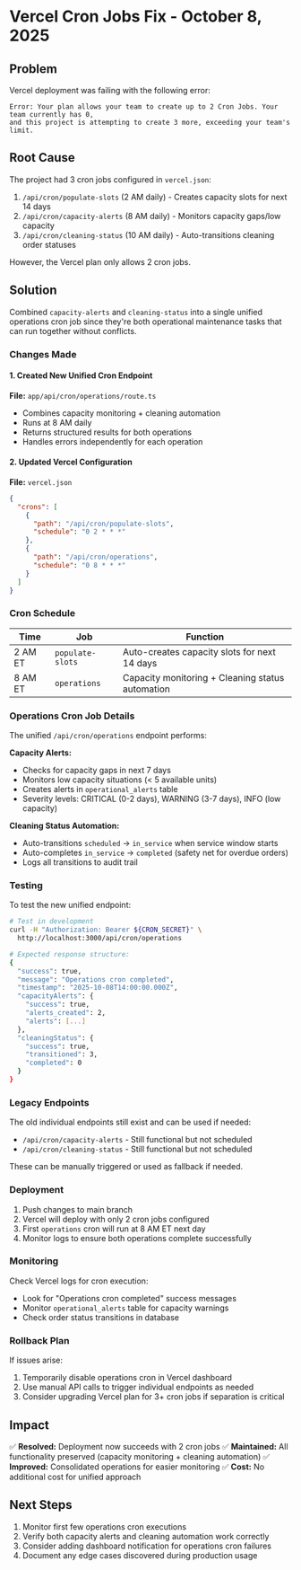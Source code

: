 # Vercel Cron Jobs Fix - October 8, 2025

## Problem

Vercel deployment was failing with the following error:
```
Error: Your plan allows your team to create up to 2 Cron Jobs. Your team currently has 0, 
and this project is attempting to create 3 more, exceeding your team's limit.
```

## Root Cause

The project had 3 cron jobs configured in `vercel.json`:
1. `/api/cron/populate-slots` (2 AM daily) - Creates capacity slots for next 14 days
2. `/api/cron/capacity-alerts` (8 AM daily) - Monitors capacity gaps/low capacity
3. `/api/cron/cleaning-status` (10 AM daily) - Auto-transitions cleaning order statuses

However, the Vercel plan only allows 2 cron jobs.

## Solution

Combined `capacity-alerts` and `cleaning-status` into a single unified operations cron job since they're both operational maintenance tasks that can run together without conflicts.

### Changes Made

#### 1. Created New Unified Cron Endpoint
**File:** `app/api/cron/operations/route.ts`
- Combines capacity monitoring + cleaning automation
- Runs at 8 AM daily
- Returns structured results for both operations
- Handles errors independently for each operation

#### 2. Updated Vercel Configuration
**File:** `vercel.json`
```json
{
  "crons": [
    {
      "path": "/api/cron/populate-slots",
      "schedule": "0 2 * * *"
    },
    {
      "path": "/api/cron/operations",
      "schedule": "0 8 * * *"
    }
  ]
}
```

### Cron Schedule

| Time | Job | Function |
|------|-----|----------|
| 2 AM ET | `populate-slots` | Auto-creates capacity slots for next 14 days |
| 8 AM ET | `operations` | Capacity monitoring + Cleaning status automation |

### Operations Cron Job Details

The unified `/api/cron/operations` endpoint performs:

**Capacity Alerts:**
- Checks for capacity gaps in next 7 days
- Monitors low capacity situations (< 5 available units)
- Creates alerts in `operational_alerts` table
- Severity levels: CRITICAL (0-2 days), WARNING (3-7 days), INFO (low capacity)

**Cleaning Status Automation:**
- Auto-transitions `scheduled` → `in_service` when service window starts
- Auto-completes `in_service` → `completed` (safety net for overdue orders)
- Logs all transitions to audit trail

### Testing

To test the new unified endpoint:

```bash
# Test in development
curl -H "Authorization: Bearer ${CRON_SECRET}" \
  http://localhost:3000/api/cron/operations

# Expected response structure:
{
  "success": true,
  "message": "Operations cron completed",
  "timestamp": "2025-10-08T14:00:00.000Z",
  "capacityAlerts": {
    "success": true,
    "alerts_created": 2,
    "alerts": [...]
  },
  "cleaningStatus": {
    "success": true,
    "transitioned": 3,
    "completed": 0
  }
}
```

### Legacy Endpoints

The old individual endpoints still exist and can be used if needed:
- `/api/cron/capacity-alerts` - Still functional but not scheduled
- `/api/cron/cleaning-status` - Still functional but not scheduled

These can be manually triggered or used as fallback if needed.

### Deployment

1. Push changes to main branch
2. Vercel will deploy with only 2 cron jobs configured
3. First `operations` cron will run at 8 AM ET next day
4. Monitor logs to ensure both operations complete successfully

### Monitoring

Check Vercel logs for cron execution:
- Look for "Operations cron completed" success messages
- Monitor `operational_alerts` table for capacity warnings
- Check order status transitions in database

### Rollback Plan

If issues arise:
1. Temporarily disable operations cron in Vercel dashboard
2. Use manual API calls to trigger individual endpoints as needed
3. Consider upgrading Vercel plan for 3+ cron jobs if separation is critical

## Impact

✅ **Resolved:** Deployment now succeeds with 2 cron jobs
✅ **Maintained:** All functionality preserved (capacity monitoring + cleaning automation)
✅ **Improved:** Consolidated operations for easier monitoring
✅ **Cost:** No additional cost for unified approach

## Next Steps

1. Monitor first few operations cron executions
2. Verify both capacity alerts and cleaning automation work correctly
3. Consider adding dashboard notification for operations cron failures
4. Document any edge cases discovered during production usage
